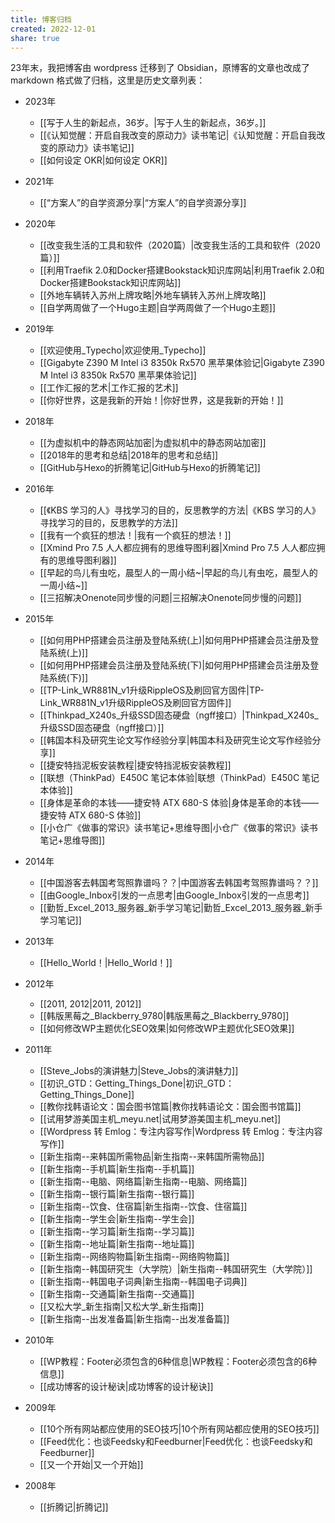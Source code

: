 ```yaml
---
title: 博客归档
created: 2022-12-01
share: true
---
```

23年末，我把博客由 wordpress 迁移到了 Obsidian，原博客的文章也改成了 markdown 格式做了归档，这里是历史文章列表：

- 2023年
	- [[写于人生的新起点，36岁。|写于人生的新起点，36岁。]]
	- [[《认知觉醒：开启自我改变的原动力》读书笔记|《认知觉醒：开启自我改变的原动力》读书笔记]]
	- [[如何设定 OKR|如何设定 OKR]]
- 2021年
	- [[“方案人”的自学资源分享|“方案人”的自学资源分享]]

- 2020年
	- [[改变我生活的工具和软件（2020篇）|改变我生活的工具和软件（2020篇）]]
	- [[利用Traefik 2.0和Docker搭建Bookstack知识库网站|利用Traefik 2.0和Docker搭建Bookstack知识库网站]]
	- [[外地车辆转入苏州上牌攻略|外地车辆转入苏州上牌攻略]]
	- [[自学两周做了一个Hugo主题|自学两周做了一个Hugo主题]]
- 2019年
	- [[欢迎使用_Typecho|欢迎使用_Typecho]]
	- [[Gigabyte Z390 M Intel i3 8350k Rx570 黑苹果体验记|Gigabyte Z390 M Intel i3 8350k Rx570 黑苹果体验记]]
	- [[工作汇报的艺术|工作汇报的艺术]]
	- [[你好世界，这是我新的开始！|你好世界，这是我新的开始！]]

- 2018年
	- [[为虚拟机中的静态网站加密|为虚拟机中的静态网站加密]]
	- [[2018年的思考和总结|2018年的思考和总结]]
	- [[GitHub与Hexo的折腾笔记|GitHub与Hexo的折腾笔记]]


- 2016年
	- [[《KBS 学习的人》寻找学习的目的，反思教学的方法|《KBS 学习的人》寻找学习的目的，反思教学的方法]]
	- [[我有一个疯狂的想法！|我有一个疯狂的想法！]]
	- [[Xmind Pro 7.5 人人都应拥有的思维导图利器|Xmind Pro 7.5 人人都应拥有的思维导图利器]]
	- [[早起的鸟儿有虫吃，晨型人的一周小结~|早起的鸟儿有虫吃，晨型人的一周小结~]]
	- [[三招解决Onenote同步慢的问题|三招解决Onenote同步慢的问题]]


- 2015年
	- [[如何用PHP搭建会员注册及登陆系统(上)|如何用PHP搭建会员注册及登陆系统(上)]]
	- [[如何用PHP搭建会员注册及登陆系统(下)|如何用PHP搭建会员注册及登陆系统(下)]]
	- [[TP-Link_WR881N_v1升级RippleOS及刷回官方固件|TP-Link_WR881N_v1升级RippleOS及刷回官方固件]]
	- [[Thinkpad_X240s_升级SSD固态硬盘（ngff接口）|Thinkpad_X240s_升级SSD固态硬盘（ngff接口）]]
	- [[韩国本科及研究生论文写作经验分享|韩国本科及研究生论文写作经验分享]]
	- [[捷安特挡泥板安装教程|捷安特挡泥板安装教程]]
	- [[联想（ThinkPad）E450C 笔记本体验|联想（ThinkPad）E450C 笔记本体验]]
	- [[身体是革命的本钱——捷安特 ATX 680-S 体验|身体是革命的本钱——捷安特 ATX 680-S 体验]]
	- [[小仓广《做事的常识》读书笔记+思维导图|小仓广《做事的常识》读书笔记+思维导图]]


- 2014年
	- [[中国游客去韩国考驾照靠谱吗？？|中国游客去韩国考驾照靠谱吗？？]]
	- [[由Google_Inbox引发的一点思考|由Google_Inbox引发的一点思考]]
	- [[勤哲_Excel_2013_服务器_新手学习笔记|勤哲_Excel_2013_服务器_新手学习笔记]]

- 2013年
	- [[Hello_World！|Hello_World！]]


- 2012年
	- [[2011, 2012|2011, 2012]]
	- [[韩版黑莓之_Blackberry_9780|韩版黑莓之_Blackberry_9780]]
	- [[如何修改WP主题优化SEO效果|如何修改WP主题优化SEO效果]]


- 2011年
	- [[Steve_Jobs的演讲魅力|Steve_Jobs的演讲魅力]]
	- [[初识_GTD：Getting_Things_Done|初识_GTD：Getting_Things_Done]]
	- [[教你找韩语论文：国会图书馆篇|教你找韩语论文：国会图书馆篇]]
	- [[试用梦游美国主机_meyu.net|试用梦游美国主机_meyu.net]]
	- [[Wordpress 转 Emlog：专注内容写作|Wordpress 转 Emlog：专注内容写作]]
	- [[新生指南--来韩国所需物品|新生指南--来韩国所需物品]]
	- [[新生指南--手机篇|新生指南--手机篇]]
	- [[新生指南--电脑、网络篇|新生指南--电脑、网络篇]]
	- [[新生指南--银行篇|新生指南--银行篇]]
	- [[新生指南--饮食、住宿篇|新生指南--饮食、住宿篇]]
	- [[新生指南--学生会|新生指南--学生会]]
	- [[新生指南--学习篇|新生指南--学习篇]]
	- [[新生指南--地址篇|新生指南--地址篇]]
	- [[新生指南--网络购物篇|新生指南--网络购物篇]]
	- [[新生指南--韩国研究生（大学院）|新生指南--韩国研究生（大学院）]]
	- [[新生指南--韩国电子词典|新生指南--韩国电子词典]]
	- [[新生指南--交通篇|新生指南--交通篇]]
	- [[又松大学_新生指南|又松大学_新生指南]]
	- [[新生指南--出发准备篇|新生指南--出发准备篇]]


- 2010年
	- [[WP教程：Footer必须包含的6种信息|WP教程：Footer必须包含的6种信息]]
	- [[成功博客的设计秘诀|成功博客的设计秘诀]]


- 2009年
	- [[10个所有网站都应使用的SEO技巧|10个所有网站都应使用的SEO技巧]]
	- [[Feed优化：也谈Feedsky和Feedburner|Feed优化：也谈Feedsky和Feedburner]]
	- [[又一个开始|又一个开始]]

- 2008年
	- [[折腾记|折腾记]]